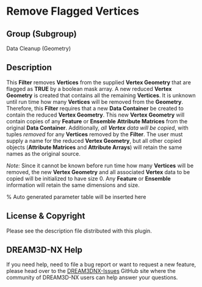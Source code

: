 # Remove Flagged Vertices

## Group (Subgroup)

Data Cleanup (Geometry)

## Description

This **Filter** removes **Vertices** from the supplied **Vertex Geometry** that are flagged as **TRUE** by a boolean mask array. A new reduced **Vertex Geometry** is created that contains all the remaining **Vertices**. It is unknown until run time how many **Vertices** will be removed from the **Geometry**. Therefore, this **Filter** requires that a new **Data Container** be created to contain the reduced **Vertex Geometry**. This new **Vertex Geometry** will contain copies of any **Feature** or **Ensemble** **Attribute Matrices** from the original **Data Container**. Additionally, *all **Vertex** data will be copied*, with tuples *removed* for any **Vertices** removed by the **Filter**. The user must supply a name for the reduced **Vertex Geometry**, but all other copied objects (**Attribute Matrices** and **Attribute Arrays**) will retain the same names as the original source.

*Note:* Since it cannot be known before run time how many **Vertices** will be removed, the new **Vertex Geometry** and all associated **Vertex** data to be copied will be initialized to have size 0. Any **Feature** or **Ensemble** information will retain the same dimensions and size.

% Auto generated parameter table will be inserted here

## License & Copyright

Please see the description file distributed with this plugin.

## DREAM3D-NX Help

If you need help, need to file a bug report or want to request a new feature, please head over to the [DREAM3DNX-Issues](https://github.com/BlueQuartzSoftware/DREAM3DNX-Issues/discussions) GitHub site where the community of DREAM3D-NX users can help answer your questions.
